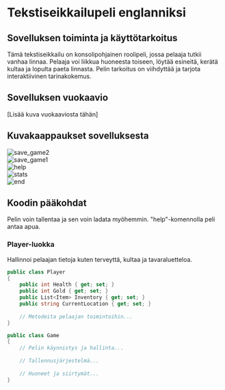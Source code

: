 # Tekstiseikkailupeli englanniksi

## Sovelluksen toiminta ja käyttötarkoitus
Tämä tekstiseikkailu on konsolipohjainen roolipeli, jossa pelaaja tutkii vanhaa linnaa. Pelaaja voi liikkua huoneesta toiseen, löytää esineitä, kerätä kultaa ja lopulta paeta linnasta. Pelin tarkoitus on viihdyttää ja tarjota interaktiivinen tarinakokemus.

## Sovelluksen vuokaavio
[Lisää kuva vuokaaviosta tähän]

## Kuvakaappaukset sovelluksesta
![save_game2](https://github.com/user-attachments/assets/9cb3893c-c935-44e4-9baa-eb7c26cc2f13)  <br>
![save_game1](https://github.com/user-attachments/assets/734b310f-3054-4fd2-8ee2-d4dab61c9378)  <br>
![help](https://github.com/user-attachments/assets/290dfdd0-7331-485a-8f55-32284e45f3cf)  <br>
![stats](https://github.com/user-attachments/assets/1470915f-efda-460f-b345-d398b0639112)  <br>
![end](https://github.com/user-attachments/assets/be4825e1-8397-472c-8816-a0df5cb8ddc5)  <br>

## Koodin pääkohdat

Pelin voin tallentaa ja sen voin ladata myöhemmin. "help"-komennolla peli antaa apua.

### Player-luokka
Hallinnoi pelaajan tietoja kuten terveyttä, kultaa ja tavaraluetteloa.

```csharp
public class Player
{
    public int Health { get; set; }
    public int Gold { get; set; }
    public List<Item> Inventory { get; set; }
    public string CurrentLocation { get; set; }
    
    // Metodeita pelaajan toimintoihin...
}

public class Game
{
    // Pelin käynnistys ja hallinta...
    
    // Tallennusjärjestelmä...
    
    // Huoneet ja siirtymät...
}
